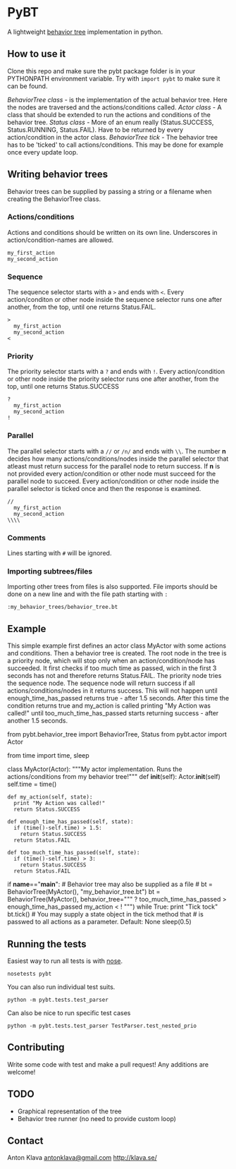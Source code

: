 # PyBT
A lightweight [behavior tree](http://www.altdevblogaday.com/2011/02/24/introduction-to-behavior-trees/) implementation in python.

## How to use it
Clone this repo and make sure the pybt package folder is in your PYTHONPATH environment variable. Try with `import pybt` to make sure it can be found.

*BehaviorTree class* - is the implementation of the actual behavior tree. Here the nodes
are traversed and the actions/conditions called.
*Actor class* - A class that should be extended to run the actions and conditions of the behavior tree.
*Status class* - More of an enum really (Status.SUCCESS, Status.RUNNING, Status.FAIL). Have to be returned by every action/condition in the actor class.
*BehaviorTree tick* - The behavior tree has to be 'ticked' to call actions/conditions. This may be done for example once every update loop.

## Writing behavior trees
Behavior trees can be supplied by passing a string or a filename when creating the BehaviorTree class.

### Actions/conditions
Actions and conditions should be written on its own line. Underscores in action/condition-names are allowed.

    my_first_action
    my_second_action

### Sequence
The sequence selector starts with a `>` and ends with `<`. Every action/conditon or other node inside the sequence selector runs one after another, from the top, until one returns Status.FAIL.

    >
      my_first_action
      my_second_action
    <

### Priority
The priority selector starts with a `?` and ends with `!`. Every action/condition or other node inside the priority selector runs one after another, from the top, until one returns Status.SUCCESS

    ?
      my_first_action
      my_second_action
    !

### Parallel
The parallel selector starts with a `//` or `/n/` and ends with `\\`. The number **n** decides how many actions/conditions/nodes inside the parallel selector that atleast must return success for the parallel node to return success. If **n** is not provided every action/condition or other node must succeed for the parallel node to succeed. Every action/condition or other node inside the parallel selector is ticked once and then the response is examined.

    //
      my_first_action
      my_second_action
    \\\\

### Comments
Lines starting with `#` will be ignored.

### Importing subtrees/files
Importing other trees from files is also supported. File imports should be done on a new line and with the file path starting with `:`

    :my_behavior_trees/behavior_tree.bt

## Example
This simple example first defines an actor class MyActor with some actions and conditions. Then a behavior tree is created. The root node in the tree is a priority node, which will stop only when an action/condition/node has succeeded. It first checks if too much time as passed, wich in the first 3 seconds has not and therefore returns Status.FAIL. The priority node tries the sequence node. The sequence node will return success if all actions/conditions/nodes in it returns success. This will not happen until enough_time_has_passed returns true - after 1.5 seconds. After this time the condition returns true and my_action is called printing "My Action was called!" until too_much_time_has_passed starts returning success - after another 1.5 seconds.

  from pybt.behavior_tree import BehaviorTree, Status
  from pybt.actor import Actor

  from time import time, sleep

  class MyActor(Actor):
    """My actor implementation. Runs the actions/conditions from my behavior tree!"""
    def __init__(self):
      Actor.__init__(self)
      self.time = time()

    def my_action(self, state):
      print "My Action was called!"
      return Status.SUCCESS

    def enough_time_has_passed(self, state):
      if (time()-self.time) > 1.5:
        return Status.SUCCESS
      return Status.FAIL

    def too_much_time_has_passed(self, state):
      if (time()-self.time) > 3:
        return Status.SUCCESS
      return Status.FAIL

  if __name__=="__main__":
    # Behavior tree may also be supplied as a file
    # bt = BehaviorTree(MyActor(), "my_behavior_tree.bt")
    bt = BehaviorTree(MyActor(), behavior_tree="""
      ?
        too_much_time_has_passed
        >
          enough_time_has_passed
          my_action
        <
      !
      """)
    while True:
      print "Tick tock"
      bt.tick() # You may supply a state object in the tick method that
                # is passwed to all actions as a parameter. Default: None
      sleep(0.5)

## Running the tests
Easiest way to run all tests is with [nose](https://nose.readthedocs.org/en/latest/).

    nosetests pybt

You can also run individual test suits.

    python -m pybt.tests.test_parser

Can also be nice to run specific test cases

    python -m pybt.tests.test_parser TestParser.test_nested_prio

## Contributing
Write some code with test and make a pull request! Any additions are welcome!

## TODO
- Graphical representation of the tree
- Behavior tree runner (no need to provide custom loop)

## Contact
Anton Klava
antonklava@gmail.com
http://klava.se/